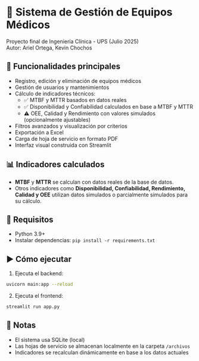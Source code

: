 
# 🏥 Sistema de Gestión de Equipos Médicos

Proyecto final de Ingeniería Clínica - UPS (Julio 2025)  
Autor: Ariel Ortega, Kevin Chochos

## 🔧 Funcionalidades principales
- Registro, edición y eliminación de equipos médicos
- Gestión de usuarios y mantenimientos
- Cálculo de indicadores técnicos:
  - ✅ MTBF y MTTR basados en datos reales
  - ✅ Disponibilidad y Confiabilidad calculados en base a MTBF y MTTR
  - ⚠️ OEE, Calidad y Rendimiento con valores simulados (opcionalmente ajustables)
- Filtros avanzados y visualización por criterios
- Exportación a Excel
- Carga de hoja de servicio en formato PDF
- Interfaz visual construida con Streamlit

## 📊 Indicadores calculados
- **MTBF** y **MTTR** se calculan con datos reales de la base de datos.
- Otros indicadores como **Disponibilidad, Confiabilidad, Rendimiento, Calidad y OEE** utilizan datos simulados o parcialmente simulados para su cálculo.

## 🚀 Requisitos
- Python 3.9+
- Instalar dependencias: `pip install -r requirements.txt`

## ▶️ Cómo ejecutar
1. Ejecuta el backend:
```bash
uvicorn main:app --reload
```

2. Ejecuta el frontend:
```bash
streamlit run app.py
```

## 🧠 Notas
- El sistema usa SQLite (local)
- Las hojas de servicio se almacenan localmente en la carpeta `/archivos`
- Indicadores se recalculan dinámicamente en base a los datos actuales
